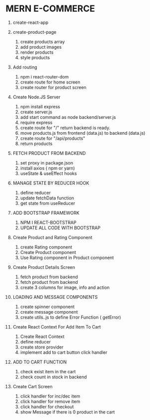 # MERN E-COMMERCE


1. create-react-app

2. create-product-page

    1. create products array
    2. add product images
    3. render products
    4. style products

3. Add routing
    1. npm i react-router-dom
    2. create route for home screen
    3. create router for product screen

4. Create Node.JS Server
    1. npm install express
    2. create server.js
    3. add start command as node backend/server.js
    4. require express
    5. create route for "/" return backend is ready.
    6. move products.js from frontend (data.js) to backend (data.js)
    7. create route for "/api/products"
    8. return products

5. FETCH PRODUCT FROM BACKEND
    1. set proxy in package.json
    2. install axios ( npm or yarn)
    3. useState & useEffect hooks

6. MANAGE STATE BY REDUCER HOOK
   1. define reducer
   2. update fetchData function
   3. get state from useReducer

7. ADD BOOTSTRAP FRAMEWORK
   1. NPM I REACT-BOOTSTRAP 
   2. UPDATE ALL CODE WITH BOOTSTRAP

8. Create Product and Rating Component
    1. create Rating component
    2. Create Product component
    3. Use Rating component in Product component

9. Create Product Details Screen
   1.  fetch product from backend
   2.  fetch product from backend
   3.  create 3 columns for image, info and action

10. LOADING AND MESSAGE COMPONENTS   
    1. create spinner component
    2. create message component
    3. create utils..js to define Error Function ( getError)

11. Create React Context For Add Item To Cart
    1. Create React Context
    2. define reducer
    3. create store provider
    4. implement add to cart button click handler

12. ADD TO CART FUNCTION 
    1. check exist item in the cart
    2. check count in stock in backend

13. Create Cart Screen
    1. click handler for inc/dec item
    2. click handler for remove item
    3. click handler for checkout
    4. show Message if there is 0 product in the cart 
